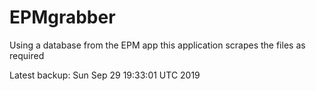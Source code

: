 # EPMgrabber
Using a database from the EPM app this application scrapes the files as required


Latest backup: Sun Sep 29 19:33:01 UTC 2019
